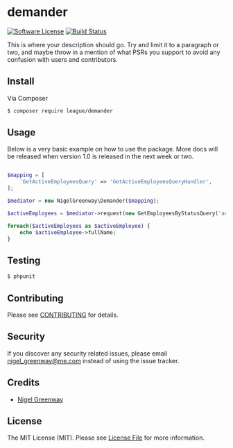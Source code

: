 # demander

[![Software License](https://img.shields.io/badge/license-MIT-brightgreen.svg?style=flat-square)](LICENSE.md)
[![Build Status](https://img.shields.io/travis/NigelGreenway/Demander/master.svg?style=flat-square)](https://travis-ci.org/NigelGreenway/Demander)

This is where your description should go. Try and limit it to a paragraph or two, and maybe throw in a mention of what
PSRs you support to avoid any confusion with users and contributors.

## Install

Via Composer

``` bash
$ composer require league/demander
```

## Usage

Below is a very basic example on how to use the package. More docs will be released when version 1.0 is released in the next week or two.

``` php

$mapping = [
    'GetActiveEmployeesQuery' => 'GetActiveEmployeesQueryHandler',
];

$mediator = new NigelGreenway\Demander($mapping);

$activeEmployees = $mediator->request(new GetEmployeesByStatusQuery('active'));

foreach($activeEmployees as $activeEmployee) {
    echo $activeEmployee->fullName;
}


```

## Testing

``` bash
$ phpunit
```

## Contributing

Please see [CONTRIBUTING](CONTRIBUTING.md) for details.

## Security

If you discover any security related issues, please email nigel_greenway@me.com instead of using the issue tracker.

## Credits

- [Nigel Greenway](https://github.com/NigelGreenway)

## License

The MIT License (MIT). Please see [License File](LICENSE.md) for more information.